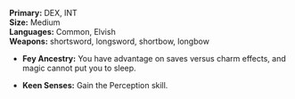 **Primary:** DEX, INT  
**Size:** Medium  
**Languages:** Common, Elvish  
**Weapons:** shortsword, longsword, shortbow, longbow  

- **Fey Ancestry:** You have advantage on saves versus charm effects, and magic cannot put you to sleep.
* **Keen Senses:** Gain the Perception skill.
